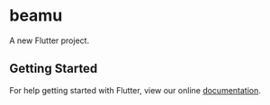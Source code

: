 # beamu

A new Flutter project.

## Getting Started

For help getting started with Flutter, view our online
[documentation](https://flutter.io/).
